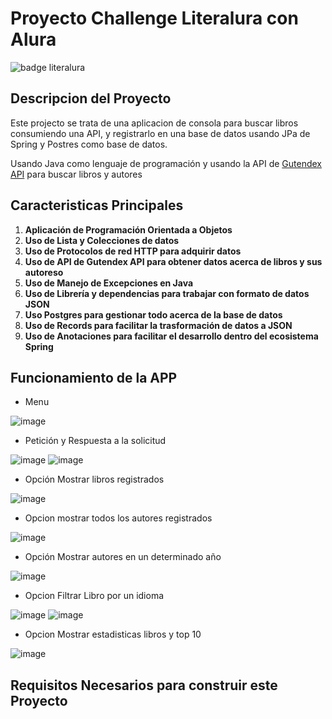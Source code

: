 # Proyecto Challenge Literalura con Alura

![badge literalura](https://github.com/user-attachments/assets/84ffe722-f1e1-4677-b6db-504c988db199)

## Descripcion del Proyecto

Este projecto se trata de una aplicacion de consola para buscar libros consumiendo una API, y registrarlo
en una base de datos usando JPa de Spring y Postres como base de datos.

Usando Java como lenguaje de programación y usando la API de <a href="https://gutendex.com/">Gutendex API<a/> para buscar libros y autores


## Caracteristicas Principales

1. **Aplicación de Programación Orientada a Objetos**
2. **Uso de Lista y Colecciones de datos**
3. **Uso de Protocolos de red HTTP para adquirir datos**
4. **Uso de API de Gutendex API para obtener datos acerca de libros y sus autoreso**
5. **Uso de Manejo de Excepciones en Java**
6. **Uso de Librería y dependencias para trabajar con formato de datos JSON**
7. **Uso Postgres para gestionar todo acerca de la base de datos**
8. **Uso de Records para facilitar la trasformación de datos a JSON**
9. **Uso de Anotaciones para facilitar el desarrollo dentro del ecosistema Spring**

## Funcionamiento de la APP

* Menu
  
![image](https://github.com/user-attachments/assets/360cc8fe-df7d-4ee2-af7c-de745bad2f33)


* Petición y Respuesta a la solicitud

![image](https://github.com/user-attachments/assets/46a66e6a-949f-4033-9408-558e12047cc8)
![image](https://github.com/user-attachments/assets/06f13613-c066-4e93-b20b-08d0df82e36a)


* Opción Mostrar libros registrados

![image](https://github.com/user-attachments/assets/f6453b4d-ffdf-4dd1-ad88-fd09c9c93fc4)

* Opcion mostrar todos los autores registrados

![image](https://github.com/user-attachments/assets/6f268a27-2b35-4aa4-a193-4a91dd5a402e)

* Opción Mostrar autores en un determinado año

![image](https://github.com/user-attachments/assets/6fe57706-72ac-4c30-a2d5-bb840089de34)
  
* Opcion Filtrar Libro por un idioma

![image](https://github.com/user-attachments/assets/bdee9538-5f25-4c3c-87d7-3e25554b06de)
![image](https://github.com/user-attachments/assets/9fb4ce1c-a054-4af4-8a52-7e9d65367a51)


* Opcion Mostrar estadisticas libros y top 10

![image](https://github.com/user-attachments/assets/b10c8ce8-7c86-4119-abb8-dc98126e6ac7)


  ## Requisitos Necesarios para construir este Proyecto
